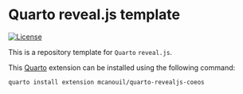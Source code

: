 # Quarto reveal.js template

<!-- badges: start -->
[![License](https://img.shields.io/github/license/mcanouil/quarto-revealjs-coeos)](LICENSE)
<!-- badges: end -->

This is a repository template for `Quarto` `reveal.js`.

This [Quarto](quarto.org) extension can be installed using the following command:

```bash
quarto install extension mcanouil/quarto-revealjs-coeos
```
